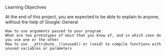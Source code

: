 Learning Objectives

At the end of this project, you are expected to be able to explain to anyone, without the help of Google:
General

    How to use arguments passed to your program
    What are two prototypes of main that you know of, and in which case do you use one or the other
    How to use __attribute__((unused)) or (void) to compile functions with unused variables or parameters

